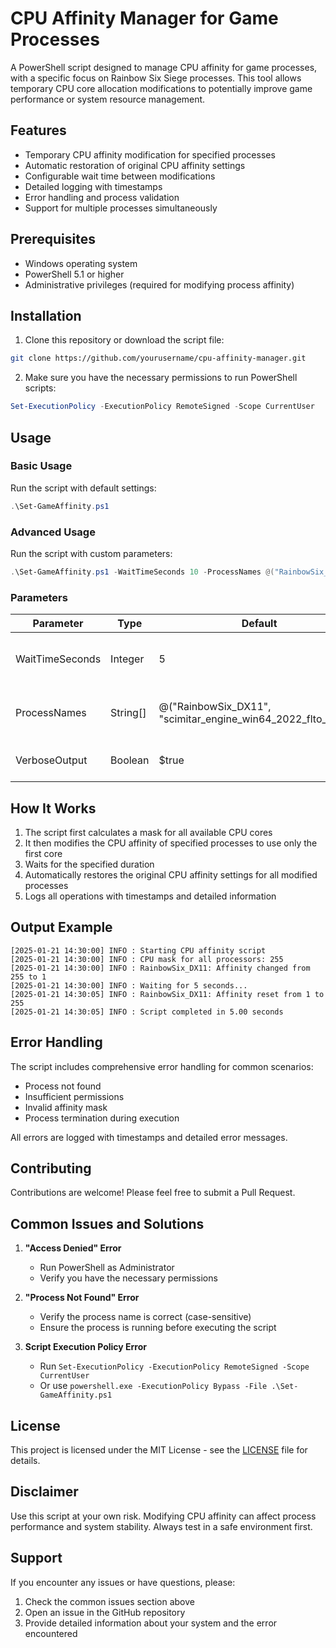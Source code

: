 # CPU Affinity Manager for Game Processes

A PowerShell script designed to manage CPU affinity for game processes, with a specific focus on Rainbow Six Siege processes. This tool allows temporary CPU core allocation modifications to potentially improve game performance or system resource management.

## Features

- Temporary CPU affinity modification for specified processes
- Automatic restoration of original CPU affinity settings
- Configurable wait time between modifications
- Detailed logging with timestamps
- Error handling and process validation
- Support for multiple processes simultaneously

## Prerequisites

- Windows operating system
- PowerShell 5.1 or higher
- Administrative privileges (required for modifying process affinity)

## Installation

1. Clone this repository or download the script file:
```bash
git clone https://github.com/yourusername/cpu-affinity-manager.git
```

2. Make sure you have the necessary permissions to run PowerShell scripts:
```powershell
Set-ExecutionPolicy -ExecutionPolicy RemoteSigned -Scope CurrentUser
```

## Usage

### Basic Usage

Run the script with default settings:
```powershell
.\Set-GameAffinity.ps1
```

### Advanced Usage

Run the script with custom parameters:
```powershell
.\Set-GameAffinity.ps1 -WaitTimeSeconds 10 -ProcessNames @("RainbowSix_DX11", "CustomGameProcess") -VerboseOutput $true
```

### Parameters

| Parameter | Type | Default | Description |
|-----------|------|---------|-------------|
| WaitTimeSeconds | Integer | 5 | Duration to wait before resetting CPU affinity |
| ProcessNames | String[] | @("RainbowSix_DX11", "scimitar_engine_win64_2022_flto_dx11") | Array of process names to modify |
| VerboseOutput | Boolean | $true | Enable/disable detailed logging |

## How It Works

1. The script first calculates a mask for all available CPU cores
2. It then modifies the CPU affinity of specified processes to use only the first core
3. Waits for the specified duration
4. Automatically restores the original CPU affinity settings for all modified processes
5. Logs all operations with timestamps and detailed information

## Output Example

```
[2025-01-21 14:30:00] INFO : Starting CPU affinity script
[2025-01-21 14:30:00] INFO : CPU mask for all processors: 255
[2025-01-21 14:30:00] INFO : RainbowSix_DX11: Affinity changed from 255 to 1
[2025-01-21 14:30:00] INFO : Waiting for 5 seconds...
[2025-01-21 14:30:05] INFO : RainbowSix_DX11: Affinity reset from 1 to 255
[2025-01-21 14:30:05] INFO : Script completed in 5.00 seconds
```

## Error Handling

The script includes comprehensive error handling for common scenarios:
- Process not found
- Insufficient permissions
- Invalid affinity mask
- Process termination during execution

All errors are logged with timestamps and detailed error messages.

## Contributing

Contributions are welcome! Please feel free to submit a Pull Request.

## Common Issues and Solutions

1. **"Access Denied" Error**
   - Run PowerShell as Administrator
   - Verify you have the necessary permissions

2. **"Process Not Found" Error**
   - Verify the process name is correct (case-sensitive)
   - Ensure the process is running before executing the script

3. **Script Execution Policy Error**
   - Run `Set-ExecutionPolicy -ExecutionPolicy RemoteSigned -Scope CurrentUser`
   - Or use `powershell.exe -ExecutionPolicy Bypass -File .\Set-GameAffinity.ps1`

## License

This project is licensed under the MIT License - see the [LICENSE](LICENSE) file for details.

## Disclaimer

Use this script at your own risk. Modifying CPU affinity can affect process performance and system stability. Always test in a safe environment first.

## Support

If you encounter any issues or have questions, please:
1. Check the common issues section above
2. Open an issue in the GitHub repository
3. Provide detailed information about your system and the error encountered
